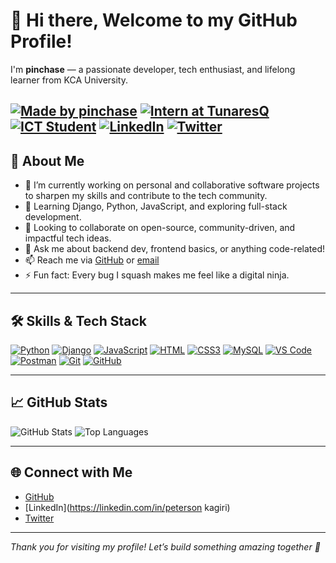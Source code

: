 # 👋 Hi there, Welcome to my GitHub Profile!

I'm **pinchase** — a passionate developer, tech enthusiast, and lifelong learner from KCA University.

[![Made by pinchase](https://img.shields.io/badge/Made%20with❤️%20by-pinchase-blue?style=flat-square)](https://github.com/pinchase)
[![Intern at TunaresQ](https://img.shields.io/badge/Role-Backend%20Intern%20@%20TunaresQ-purple?style=flat-square)](https://github.com/pinchase)
[![ICT Student](https://img.shields.io/badge/Student-KCA%20University-orange?style=flat-square)](https://kca.ac.ke)
[![LinkedIn](https://img.shields.io/badge/Connect-LinkedIn-blue?style=flat-square&logo=linkedin)](https://linkedin.com/in/peterson-kagiri) 
[![Twitter](https://img.shields.io/badge/Tweets-%40pinchase-1DA1F2?style=flat-square&logo=twitter)](https://twitter.com/pin_chase) 
---

## 🚀 About Me

- 🔭 I’m currently working on personal and collaborative software projects to sharpen my skills and contribute to the tech community.
- 🌱 Learning Django, Python, JavaScript, and exploring full-stack development.
- 👯 Looking to collaborate on open-source, community-driven, and impactful tech ideas.
- 💬 Ask me about backend dev, frontend basics, or anything code-related!
- 📫 Reach me via [GitHub](https://github.com/pinchase) or [email](mailto:kagiripeterson8404.com)
- ⚡ Fun fact: Every bug I squash makes me feel like a digital ninja.

---

## 🛠️ Skills & Tech Stack

[![Python](https://img.shields.io/badge/Python-3.x-yellow?style=flat-square&logo=python)](https://python.org)
[![Django](https://img.shields.io/badge/Django-Backend%20Framework-092E20?style=flat-square&logo=django&logoColor=white)](https://www.djangoproject.com/)
[![JavaScript](https://img.shields.io/badge/JavaScript-Frontend-F7DF1E?style=flat-square&logo=javascript&logoColor=black)](https://developer.mozilla.org/en-US/docs/Web/JavaScript)
[![HTML](https://img.shields.io/badge/HTML5-Structure-E34F26?style=flat-square&logo=html5&logoColor=white)](https://developer.mozilla.org/en-US/docs/Web/HTML)
[![CSS3](https://img.shields.io/badge/CSS3-Styling-1572B6?style=flat-square&logo=css3&logoColor=white)](https://developer.mozilla.org/en-US/docs/Web/CSS)
[![MySQL](https://img.shields.io/badge/MySQL-Database-4479A1?style=flat-square&logo=mysql&logoColor=white)](https://www.mysql.com/)
[![VS Code](https://img.shields.io/badge/VS%20Code-Editor-007ACC?style=flat-square&logo=visual-studio-code)](https://code.visualstudio.com/)
[![Postman](https://img.shields.io/badge/Postman-API%20Testing-FF6C37?style=flat-square&logo=postman&logoColor=white)](https://www.postman.com/)
[![Git](https://img.shields.io/badge/Git-VersionControl-F05032?style=flat-square&logo=git&logoColor=white)](https://git-scm.com/)
[![GitHub](https://img.shields.io/badge/GitHub-Code-181717?style=flat-square&logo=github)](https://github.com/pinchase)

---

## 📈 GitHub Stats

![GitHub Stats](https://github-readme-stats.vercel.app/api?username=pinchase&show_icons=true&theme=default)
![Top Languages](https://github-readme-stats.vercel.app/api/top-langs/?username=pinchase&layout=compact&theme=default)

---

## 🌐 Connect with Me

- [GitHub](https://github.com/pinchase)
- [LinkedIn](https://linkedin.com/in/peterson kagiri)
- [Twitter](https://twitter.com/pin_chase)

---

*Thank you for visiting my profile! Let’s build something amazing together 🚀*
